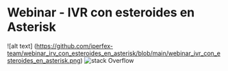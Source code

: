 # Webinar - IVR con esteroides en Asterisk

![alt text] (https://github.com/iperfex-team/webinar_irv_con_esteroides_en_asterisk/blob/main/webinar_ivr_con_esteroides_en_asterisk.png)
![stack Overflow](http://lmsotfy.com/so.png)
